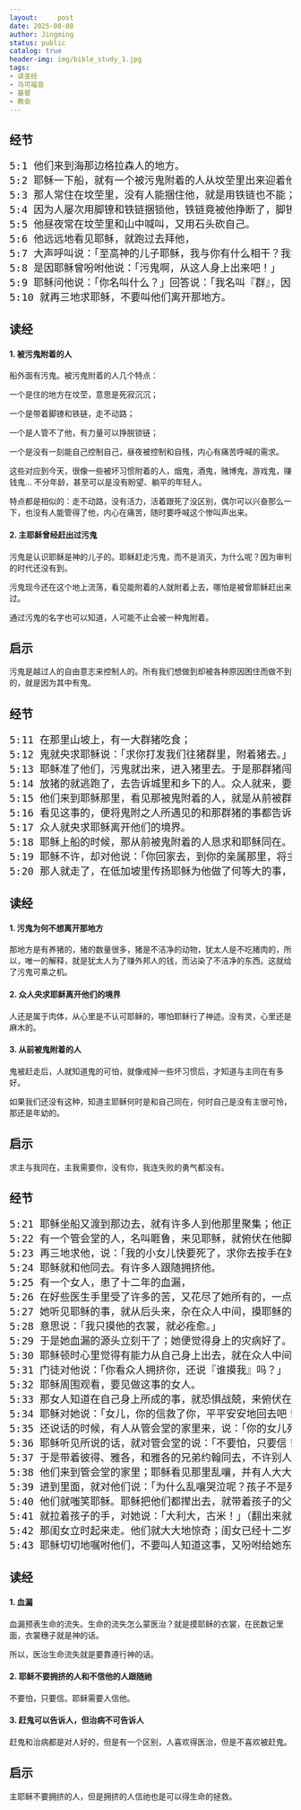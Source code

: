 ```yaml
---
layout:     post
date: 2025-08-08
author: Jingming
status: public
catalog: true
header-img: img/bible_study_1.jpg
tags:
- 读圣经
- 马可福音
- 基督
- 教会
---
```


## 经节
<pre style="font-size: 18px;">
5:1 他们来到海那边格拉森人的地方。
5:2 耶稣一下船，就有一个被污鬼附着的人从坟茔里出来迎着他。
5:3 那人常住在坟茔里，没有人能捆住他，就是用铁链也不能；
5:4 因为人屡次用脚镣和铁链捆锁他，铁链竟被他挣断了，脚镣也被他弄碎了；总没有人能制伏他。
5:5 他昼夜常在坟茔里和山中喊叫，又用石头砍自己。
5:6 他远远地看见耶稣，就跑过去拜他，
5:7 大声呼叫说：「至高神的儿子耶稣，我与你有什么相干？我指着神恳求你，不要叫我受苦！」
5:8 是因耶稣曾吩咐他说：「污鬼啊，从这人身上出来吧！」
5:9 耶稣问他说：「你名叫什么？」回答说：「我名叫『群』，因为我们多的缘故」；
5:10 就再三地求耶稣，不要叫他们离开那地方。
</pre>

## 读经
#### 1. 被污鬼附着的人

船外面有污鬼。被污鬼附着的人几个特点：

一个是住的地方在坟茔，意思是死寂沉沉；

一个是带着脚镣和铁链，走不动路；

一个是人管不了他，有力量可以挣脱锁链；

一个是没有一刻能自己控制自己，昼夜被控制和自残，内心有痛苦呼喊的需求。

这些对应到今天，很像一些被坏习惯附着的人，烟鬼，酒鬼，赌博鬼，游戏鬼，赚钱鬼...
不分年龄，甚至可以是没有盼望、躺平的年轻人。

特点都是相似的：走不动路，没有活力，活着跟死了没区别，偶尔可以兴奋那么一下，也没有人能管得了他，内心在痛苦，随时要呼喊这个惨叫声出来。

#### 2. 主耶稣曾经赶出过污鬼

污鬼是认识耶稣是神的儿子的。耶稣赶走污鬼，而不是消灭，为什么呢？因为审判的时代还没有到。

污鬼现今还在这个地上流荡，看见能附着的人就附着上去，哪怕是被曾耶稣赶出来过。

通过污鬼的名字也可以知道，人可能不止会被一种鬼附着。

## 启示

污鬼是越过人的自由意志来控制人的。所有我们想做到却被各种原因困住而做不到的，就是因为其中有鬼。

## 经节
<pre style="font-size: 18px;">
5:11 在那里山坡上，有一大群猪吃食；
5:12 鬼就央求耶稣说：「求你打发我们往猪群里，附着猪去。」
5:13 耶稣准了他们，污鬼就出来，进入猪里去。于是那群猪闯下山崖，投在海里，淹死了。猪的数目约有二千。
5:14 放猪的就逃跑了，去告诉城里和乡下的人。众人就来，要看是什么事。
5:15 他们来到耶稣那里，看见那被鬼附着的人，就是从前被群鬼所附的，坐着，穿上衣服，心里明白过来，他们就害怕。
5:16 看见这事的，便将鬼附之人所遇见的和那群猪的事都告诉了众人；
5:17 众人就央求耶稣离开他们的境界。
5:18 耶稣上船的时候，那从前被鬼附着的人恳求和耶稣同在。
5:19 耶稣不许，却对他说：「你回家去，到你的亲属那里，将主为你所做的是何等大的事，是怎样怜悯你，都告诉他们。」
5:20 那人就走了，在低加坡里传扬耶稣为他做了何等大的事，众人就都希奇。
</pre>

## 读经

#### 1. 污鬼为何不想离开那地方

那地方是有养猪的，猪的数量很多，猪是不洁净的动物，犹太人是不吃猪肉的，所以，唯一的解释，就是犹太人为了赚外邦人的钱，而沾染了不洁净的东西。这就给了污鬼可乘之机。

#### 2. 众人央求耶稣离开他们的境界

人还是属于肉体，从心里是不认可耶稣的，哪怕耶稣行了神迹。没有灵，心里还是麻木的。

#### 3. 从前被鬼附着的人

鬼被赶走后，人就知道鬼的可怕，就像戒掉一些坏习惯后，才知道与主同在有多好。

如果我们还没有这种，知道主耶稣何时是和自己同在，何时自己是没有主很可怜，那还是年幼的。


## 启示

求主与我同在，主我需要你，没有你，我连失败的勇气都没有。

## 经节
<pre style="font-size: 18px;">
5:21 耶稣坐船又渡到那边去，就有许多人到他那里聚集；他正在海边上。
5:22 有一个管会堂的人，名叫睚鲁，来见耶稣，就俯伏在他脚前，
5:23 再三地求他，说：「我的小女儿快要死了，求你去按手在她身上，使她痊愈，得以活了。」
5:24 耶稣就和他同去。有许多人跟随拥挤他。
5:25 有一个女人，患了十二年的血漏，
5:26 在好些医生手里受了许多的苦，又花尽了她所有的，一点也不见好，病势反倒更重了。
5:27 她听见耶稣的事，就从后头来，杂在众人中间，摸耶稣的衣裳，
5:28 意思说：「我只摸他的衣裳，就必痊愈。」
5:29 于是她血漏的源头立刻干了；她便觉得身上的灾病好了。
5:30 耶稣顿时心里觉得有能力从自己身上出去，就在众人中间转过来，说：「谁摸我的衣裳？」
5:31 门徒对他说：「你看众人拥挤你，还说『谁摸我』吗？」
5:32 耶稣周围观看，要见做这事的女人。
5:33 那女人知道在自己身上所成的事，就恐惧战兢，来俯伏在耶稣跟前，将实情全告诉他。
5:34 耶稣对她说：「女儿，你的信救了你，平平安安地回去吧！你的灾病痊愈了。」
5:35 还说话的时候，有人从管会堂的家里来，说：「你的女儿死了，何必还劳动先生呢？」
5:36 耶稣听见所说的话，就对管会堂的说：「不要怕，只要信！」
5:37 于是带着彼得、雅各，和雅各的兄弟约翰同去，不许别人跟随他。
5:38 他们来到管会堂的家里；耶稣看见那里乱嚷，并有人大大地哭泣哀号，
5:39 进到里面，就对他们说：「为什么乱嚷哭泣呢？孩子不是死了，是睡着了。」
5:40 他们就嗤笑耶稣。耶稣把他们都撵出去，就带着孩子的父母和跟随的人进了孩子所在的地方，
5:41 就拉着孩子的手，对她说：「大利大，古米！」（翻出来就是说：「闺女，我吩咐你起来！」）
5:42 那闺女立时起来走。他们就大大地惊奇；闺女已经十二岁了。
5:43 耶稣切切地嘱咐他们，不要叫人知道这事，又吩咐给她东西吃。
</pre>

## 读经

#### 1. 血漏

血漏预表生命的流失。生命的流失怎么蒙医治？就是摸耶稣的衣裳，在民数记里面，衣裳穗子就是神的话。

所以，医治生命流失就是要靠遵行神的话。

#### 2. 耶稣不要拥挤的人和不信他的人跟随祂

不要怕，只要信。耶稣需要人信他。

#### 3. 赶鬼可以告诉人，但治病不可告诉人

赶鬼和治病都是对人好的，但是有一个区别，人喜欢得医治，但是不喜欢被赶鬼。

## 启示

主耶稣不要拥挤的人，但是拥挤的人信祂也是可以得生命的拯救。
